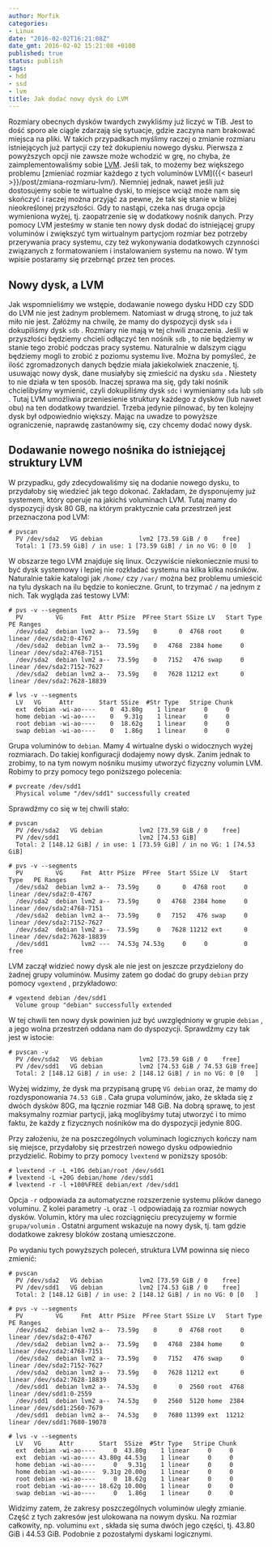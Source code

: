 ```yaml
---
author: Morfik
categories:
- Linux
date: "2016-02-02T16:21:08Z"
date_gmt: 2016-02-02 15:21:08 +0100
published: true
status: publish
tags:
- hdd
- ssd
- lvm
title: Jak dodać nowy dysk do LVM
---
```


Rozmiary obecnych dysków twardych zwykliśmy już liczyć w TiB. Jest to dość sporo ale ciągle zdarzają
się sytuacje, gdzie zaczyna nam brakować miejsca na pliki. W takich przypadkach myślimy raczej o
zmianie rozmiaru istniejących już partycji czy też dokupieniu nowego dysku. Pierwsza z powyższych
opcji nie zawsze może wchodzić w grę, no chyba, że zaimplementowaliśmy sobie
[LVM](https://pl.wikipedia.org/wiki/LVM). Jeśli tak, to możemy bez większego problemu [zmieniać
rozmiar każdego z tych voluminów LVM]({{< baseurl >}}/post/zmiana-rozmiaru-lvm/). Niemniej jednak,
nawet jeśli już dostosujemy sobie te wirtualne dyski, to miejsce wciąż może nam się skończyć i
raczej można przyjąć za pewne, że tak się stanie w bliżej nieokreślonej przyszłości. Gdy to nastąpi,
czeka nas druga opcja wymieniona wyżej, tj. zaopatrzenie się w dodatkowy nośnik danych. Przy pomocy
LVM jesteśmy w stanie ten nowy dysk dodać do istniejącej grupy voluminów i zwiększyć tym wirtualnym
partycjom rozmiar bez potrzeby przerywania pracy systemu, czy też wykonywania dodatkowych czynności
związanych z formatowaniem i instalowaniem systemu na nowo. W tym wpisie postaramy się przebrnąć
przez ten proces.

<!--more-->
## Nowy dysk, a LVM

Jak wspomnieliśmy we wstępie, dodawanie nowego dysku HDD czy SDD do LVM nie jest żadnym problemem.
Natomiast w drugą stronę, to już tak miło nie jest. Załóżmy na chwilę, że mamy do dyspozycji dysk
`sda` i dokupiliśmy dysk `sdb` . Rozmiary nie mają w tej chwili znaczenia. Jeśli w przyszłości
będziemy chcieli odłączyć ten nośnik `sdb` , to nie będziemy w stanie tego zrobić podczas pracy
systemu. Naturalnie w dalszym ciągu będziemy mogli to zrobić z poziomu systemu live. Można by
pomyśleć, że ilość zgromadzonych danych będzie miała jakiekolwiek znaczenie, tj. usuwając nowy
dysk, dane musiałyby się zmieścić na dysku `sda` . Niestety to nie działa w ten sposób. Inaczej
sprawa ma się, gdy taki nośnik chcielibyśmy wymienić, czyli dokupiliśmy dysk `sdc` i wymieniamy
`sda` lub `sdb` . Tutaj LVM umożliwia przeniesienie struktury każdego z dysków (lub nawet obu) na
ten dodatkowy twardziel. Trzeba jedynie pilnować, by ten kolejny dysk był odpowiednio większy. Mając
na uwadze to powyższe ograniczenie, naprawdę zastanówmy się, czy chcemy dodać nowy dysk.

## Dodawanie nowego nośnika do istniejącej struktury LVM

W przypadku, gdy zdecydowaliśmy się na dodanie nowego dysku, to przydałoby się wiedzieć jak tego
dokonać. Zakładam, że dysponujemy już systemem, który operuje na jakichś voluminach LVM. Tutaj mamy
do dyspozycji dysk 80 GB, na którym praktycznie cała przestrzeń jest przeznaczona pod LVM:

    # pvscan
      PV /dev/sda2   VG debian          lvm2 [73.59 GiB / 0    free]
      Total: 1 [73.59 GiB] / in use: 1 [73.59 GiB] / in no VG: 0 [0   ]

W obszarze tego LVM znajduje się linux. Oczywiście niekoniecznie musi to być dysk systemowy i lepiej
nie rozkładać systemu na kilka kilka nośników. Naturalnie takie katalogi jak `/home/` czy `/var/`
można bez problemu umieścić na tylu dyskach na ilu będzie to konieczne. Grunt, to trzymać `/` na
jednym z nich. Tak wygląda zaś testowy LVM:

    # pvs -v --segments
      PV         VG     Fmt  Attr PSize  PFree Start SSize LV   Start Type   PE Ranges
      /dev/sda2  debian lvm2 a--  73.59g    0      0  4768 root     0 linear /dev/sda2:0-4767
      /dev/sda2  debian lvm2 a--  73.59g    0   4768  2384 home     0 linear /dev/sda2:4768-7151
      /dev/sda2  debian lvm2 a--  73.59g    0   7152   476 swap     0 linear /dev/sda2:7152-7627
      /dev/sda2  debian lvm2 a--  73.59g    0   7628 11212 ext      0 linear /dev/sda2:7628-18839

    # lvs -v --segments
      LV   VG     Attr       Start SSize  #Str Type   Stripe Chunk
      ext  debian -wi-ao----    0  43.80g    1 linear     0     0
      home debian -wi-ao----    0   9.31g    1 linear     0     0
      root debian -wi-ao----    0  18.62g    1 linear     0     0
      swap debian -wi-ao----    0   1.86g    1 linear     0     0

Grupa voluminów to `debian`. Mamy 4 wirtualne dyski o widocznych wyżej rozmiarach. Do takiej
konfiguracji dodajemy nowy dysk. Zanim jednak to zrobimy, to na tym nowym nośniku musimy utworzyć
fizyczny volumin LVM. Robimy to przy pomocy tego poniższego polecenia:

    # pvcreate /dev/sdd1
      Physical volume "/dev/sdd1" successfully created

Sprawdźmy co się w tej chwili stało:

```
# pvscan
  PV /dev/sda2   VG debian          lvm2 [73.59 GiB / 0    free]
  PV /dev/sdd1                      lvm2 [74.53 GiB]
  Total: 2 [148.12 GiB] / in use: 1 [73.59 GiB] / in no VG: 1 [74.53 GiB]

# pvs -v --segments
  PV         VG     Fmt  Attr PSize  PFree  Start SSize LV   Start Type   PE Ranges
  /dev/sda2  debian lvm2 a--  73.59g     0      0  4768 root     0 linear /dev/sda2:0-4767
  /dev/sda2  debian lvm2 a--  73.59g     0   4768  2384 home     0 linear /dev/sda2:4768-7151
  /dev/sda2  debian lvm2 a--  73.59g     0   7152   476 swap     0 linear /dev/sda2:7152-7627
  /dev/sda2  debian lvm2 a--  73.59g     0   7628 11212 ext      0 linear /dev/sda2:7628-18839
  /dev/sdd1         lvm2 ---  74.53g 74.53g     0     0          0 free
```

LVM zaczął widzieć nowy dysk ale nie jest on jeszcze przydzielony do żadnej grupy voluminów. Musimy
zatem go dodać do grupy `debian` przy pomocy `vgextend` , przykładowo:

    # vgextend debian /dev/sdd1
      Volume group "debian" successfully extended

W tej chwili ten nowy dysk powinien już być uwzględniony w grupie `debian` , a jego wolna przestrzeń
oddana nam do dyspozycji. Sprawdźmy czy tak jest w istocie:

    # pvscan -v
      PV /dev/sda2   VG debian          lvm2 [73.59 GiB / 0    free]
      PV /dev/sdd1   VG debian          lvm2 [74.53 GiB / 74.53 GiB free]
      Total: 2 [148.12 GiB] / in use: 2 [148.12 GiB] / in no VG: 0 [0   ]

Wyżej widzimy, że dysk ma przypisaną grupę `VG debian` oraz, że mamy do rozdysponowania `74.53 GiB`
. Cała grupa voluminów, jako, że składa się z dwóch dysków 80G, ma łącznie rozmiar 148 GiB. Na dobrą
sprawę, to jest maksymalny rozmiar partycji, jaką moglibyśmy tutaj utworzyć i to mimo faktu, że
każdy z fizycznych nośników ma do dyspozycji jedynie 80G.

Przy założeniu, że na poszczególnych voluminach logicznych kończy nam się miejsce, przydałoby się
przestrzeń nowego dysku odpowiednio przydzielić. Robimy to przy pomocy `lvextend` w poniższy sposób:

    # lvextend -r -L +10G debian/root /dev/sdd1
    # lvextend -L +20G debian/home /dev/sdd1
    # lvextend -r -l +100%FREE debian/ext /dev/sdd1

Opcja `-r` odpowiada za automatyczne rozszerzenie systemu plików danego voluminu. Z kolei parametry
`-L` oraz `-l` odpowiadają za rozmiar nowych dysków. Volumin, który ma ulec rozciągnięciu
precyzujemy w formie `grupa/volumin` . Ostatni argument wskazuje na nowy dysk, tj. tam gdzie
dodatkowe zakresy bloków zostaną umieszczone.

Po wydaniu tych powyższych poleceń, struktura LVM powinna się nieco zmienić:

    # pvscan
      PV /dev/sda2   VG debian          lvm2 [73.59 GiB / 0    free]
      PV /dev/sdd1   VG debian          lvm2 [74.53 GiB / 0    free]
      Total: 2 [148.12 GiB] / in use: 2 [148.12 GiB] / in no VG: 0 [0   ]

    # pvs -v --segments
      PV         VG     Fmt  Attr PSize  PFree Start SSize LV   Start Type   PE Ranges
      /dev/sda2  debian lvm2 a--  73.59g    0      0  4768 root     0 linear /dev/sda2:0-4767
      /dev/sda2  debian lvm2 a--  73.59g    0   4768  2384 home     0 linear /dev/sda2:4768-7151
      /dev/sda2  debian lvm2 a--  73.59g    0   7152   476 swap     0 linear /dev/sda2:7152-7627
      /dev/sda2  debian lvm2 a--  73.59g    0   7628 11212 ext      0 linear /dev/sda2:7628-18839
      /dev/sdd1  debian lvm2 a--  74.53g    0      0  2560 root  4768 linear /dev/sdd1:0-2559
      /dev/sdd1  debian lvm2 a--  74.53g    0   2560  5120 home  2384 linear /dev/sdd1:2560-7679
      /dev/sdd1  debian lvm2 a--  74.53g    0   7680 11399 ext  11212 linear /dev/sdd1:7680-19078

    # lvs -v --segments
      LV   VG     Attr       Start  SSize  #Str Type   Stripe Chunk
      ext  debian -wi-ao----     0  43.80g    1 linear     0     0
      ext  debian -wi-ao---- 43.80g 44.53g    1 linear     0     0
      home debian -wi-ao----     0   9.31g    1 linear     0     0
      home debian -wi-ao----  9.31g 20.00g    1 linear     0     0
      root debian -wi-ao----     0  18.62g    1 linear     0     0
      root debian -wi-ao---- 18.62g 10.00g    1 linear     0     0
      swap debian -wi-ao----     0   1.86g    1 linear     0     0

Widzimy zatem, że zakresy poszczególnych voluminów uległy zmianie. Część z tych zakresów jest
ulokowana na nowym dysku. Na rozmiar całkowity, np. voluminu `ext` , składa się suma dwóch jego
części, tj. 43.80 GiB i 44.53 GiB. Podobnie z pozostałymi dyskami logicznymi.
